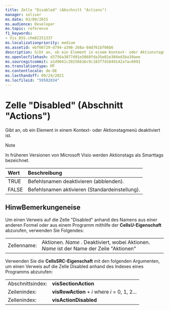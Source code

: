```yaml
---
title: Zelle "Disabled" (Abschnitt "Actions")
manager: soliver
ms.date: 03/09/2015
ms.audience: Developer
ms.topic: reference
f1_keywords:
- Vis_DSS.chm82251337
ms.localizationpriority: medium
ms.assetid: ebf66729-d794-a398-268a-84d761bf06b6
description: Gibt an, ob ein Element in einem Kontext- oder Aktionstagmenü deaktiviert ist.
ms.openlocfilehash: d3756a3077d91e5068fda35e01e304ed3ba39aee
ms.sourcegitcommit: a1d9041c20256616c9c183f7d1049142a7ac6991
ms.translationtype: MT
ms.contentlocale: de-DE
ms.lasthandoff: 09/24/2021
ms.locfileid: "59582834"
---
```

# <a name="disabled-cell-actions-section"></a>Zelle "Disabled" (Abschnitt "Actions")

Gibt an, ob ein Element in einem Kontext- oder Aktionstagmenü deaktiviert ist.
  
> [!NOTE]
> In früheren Versionen von Microsoft Visio werden Aktionstags als Smarttags bezeichnet. 
  
|**Wert**|**Beschreibung**|
|:-----|:-----|
|TRUE  <br/> |Befehlsnamen deaktivieren (abblenden).  <br/> |
|FALSE  <br/> |Befehlsnamen aktivieren (Standardeinstellung).  <br/> |
   
## <a name="remarks"></a>HinwBemerkungeneise

Um einen Verweis auf die Zelle "Disabled" anhand des Namens aus einer anderen Formel oder aus einem Programm mithilfe der **CellsU-Eigenschaft** abzurufen, verwenden Sie Folgendes: 
  
|||
|:-----|:-----|
|Zellenname:  <br/> |Aktionen. *Name*  . Deaktiviert, wobei Aktionen. *Name*  ist der Name der Zeile "Aktionen"  <br/> |
   
Verwenden Sie die **CellsSRC-Eigenschaft** mit den folgenden Argumenten, um einen Verweis auf die Zelle Disabled anhand des Indexes eines Programms abzurufen: 
  
|||
|:-----|:-----|
|Abschnittsindex:  <br/> |**visSectionAction** <br/> |
|Zeilenindex:  <br/> |**visRowAction**  +   *i* where *i* = 0, 1, 2...  <br/> |
|Zellenindex:  <br/> |**visActionDisabled** <br/> |
   

